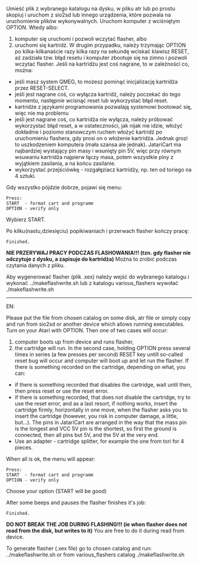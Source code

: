 Umieść plik z wybranego katalogu na dysku, w pliku atr lub po prostu skopiuj i uruchom z sio2sd lub innego urządzenia, które pozwala na uruchomienie plików wykonywalnych. Uruchom komputer z wciśniętym OPTION. Wtedy albo:
1. komputer się uruchomi i pozwoli wczytać flasher,
albo
2. uruchomi się kartridż.
W drugim przypadku, należy trzymając OPTION po kilka-kilkanaście razy kilka razy na sekundę wciskać klawisz RESET, aż zadziała tzw. błąd resetu i komputer zbootuje się na zimno i pozwoli wczytać flasher. Jeśli na kartridżu jest coś nagrane, to w zależności co, można:
* jeśli masz system QMEG, to możesz pominąć inicjalizację kartridża przez RESET-SELECT.
* jeśli jest nagrane coś, co wyłącza kartridż, należy poczekać do tego momentu, następnie wcisnąć reset lub wykorzystać błąd reset.
* kartridże z językami programowania pozwalają systemowi bootować się, więc nie ma problemu
* jeśli jest nagrane coś, co kartridża nie wyłącza, należy próbować wykorzystać błąd reset, a w ostateczności, jak nijak nie idzie, włożyć dokładnie i poziomo stanowczym ruchem włożyć kartridż po uruchomieniu flashera, gdy prosi on o włożenie kartridża.  Jednak grozi to uszkodzeniem komputera (mała szansa ale jednak). JatariCart ma najbardziej wystający pin masy i wsunięty pin 5V, więc przy równym wsuwaniu kartridża najpierw łączy masa, potem wszystkie piny z wyjątkiem zasilania, a na końcu zasilanie.
* wykorzystać przejściówkę - rozgałęziacz kartridży, np. ten od toriego na 4 sztuki.

Gdy wszystko pójdzie dobrze, pojawi się menu:

	Press:
	START  - format cart and programm
	OPTION - verify only

Wybierz START.

Po kilku(nastu,dziesięciu) popikiwaniach i przerwach flasher kończy pracę:

	Finished.
	
__NIE PRZERYWAJ PRACY PODCZAS FLASHOWANIA!!! (tzn. gdy flasher nie odczytuje z dysku, a zapisuje do kartridża)__
Można to zrobić podczas czytania danych z pliku.

Aby wygenerować flasher (plik .xex) należy wejść do wybranego katalogu i wykonać ../makeflashwrite.sh lub z katalogu various_flashers wywołać ./makeflashwrite.sh <katalog>


--------------------------------------------------------------------------------------------------------------------- 

EN:

Please put the file from chosen catalog on some disk, atr file or simply copy and run from sio2sd or another device which allows running executables.
Turn on your Atari with OPTION. Then one of two cases will occur:
1. computer boots up from device and runs flasher,
2. the cartridge will run.
In the second case, holding OPTION press several times in series (a few presses per second) RESET key untill so-called reset bug will occur and computer will boot up and let run the flasher. If there is something recorded on the cartridge, depending on what, you can:
* if there is something recorded that disables the cartridge, wait until then, then press reset or use the reset error.
* if there is something recorded, that does not disable the cartridge, try to use the reset error, and as a last resort, if nothing works, insert the cartridge firmly, horizontally in one move, when the flasher asks you to insert the cartridge (however, you risk in computer damage, a little, but...). The pins in JatariCart are arranged in the way that the mass pin is the longest and VCC 5V pin is the shortest, so first the ground is connected, then all pins but 5V, and the 5V at the very end.
* Use an adapter - cartridge splitter, for example the one from tori for 4 pieces.

When all is ok, the menu will appear:

	Press:
	START  - format cart and programm
	OPTION - verify only

Choose your option (START will be good)

After some beeps and pauses the flasher finishes it's job:

	Finished.

__DO NOT BREAK THE JOB DURING FLASHING!!! (ie when flasher does not read from the disk, but writes to it)__
You are free to do it during read from device.

To generate flasher (.xex file) go to chosen catalog and run: ../makeflashwrite.sh or from various_flashers catalog ./makeflashwrite.sh <thecatalog>
